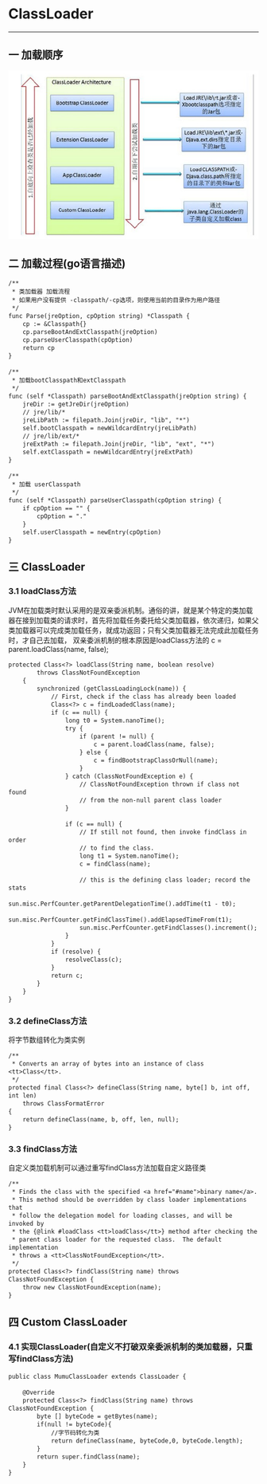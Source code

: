 # ClassLoader
---
## 一 加载顺序
![class](../../picture/jvm/classLoader.jpg)
## 二 加载过程(go语言描述)
    /**
     * 类加载器 加载流程
     * 如果用户没有提供 -classpath/-cp选项，则使用当前的目录作为用户路径
     */
    func Parse(jreOption, cpOption string) *Classpath {
        cp := &Classpath{}
        cp.parseBootAndExtClasspath(jreOption)
        cp.parseUserClasspath(cpOption)
        return cp
    }
    
    /**
     * 加载bootClasspath和extClasspath
     */
    func (self *Classpath) parseBootAndExtClasspath(jreOption string) {
    	jreDir := getJreDir(jreOption)
    	// jre/lib/*
    	jreLibPath := filepath.Join(jreDir, "lib", "*")
    	self.bootClasspath = newWildcardEntry(jreLibPath)
    	// jre/lib/ext/*
    	jreExtPath := filepath.Join(jreDir, "lib", "ext", "*")
    	self.extClasspath = newWildcardEntry(jreExtPath)
    }
    
    /**
     * 加载 userClasspath
     */
    func (self *Classpath) parseUserClasspath(cpOption string) {
    	if cpOption == "" {
    		cpOption = "."
    	}
    	self.userClasspath = newEntry(cpOption)
    }
## 三 ClassLoader
### 3.1 loadClass方法
JVM在加载类时默认采用的是双亲委派机制。通俗的讲，就是某个特定的类加载器在接到加载类的请求时，首先将加载任务委托给父类加载器，依次递归，如果父类加载器可以完成类加载任务，就成功返回；只有父类加载器无法完成此加载任务时，才自己去加载，
双亲委派机制的根本原因是loadClass方法的 c = parent.loadClass(name, false);

    protected Class<?> loadClass(String name, boolean resolve)
            throws ClassNotFoundException
        {
            synchronized (getClassLoadingLock(name)) {
                // First, check if the class has already been loaded
                Class<?> c = findLoadedClass(name);
                if (c == null) {
                    long t0 = System.nanoTime();
                    try {
                        if (parent != null) {
                            c = parent.loadClass(name, false);
                        } else {
                            c = findBootstrapClassOrNull(name);
                        }
                    } catch (ClassNotFoundException e) {
                        // ClassNotFoundException thrown if class not found
                        // from the non-null parent class loader
                    }
    
                    if (c == null) {
                        // If still not found, then invoke findClass in order
                        // to find the class.
                        long t1 = System.nanoTime();
                        c = findClass(name);
    
                        // this is the defining class loader; record the stats
                        sun.misc.PerfCounter.getParentDelegationTime().addTime(t1 - t0);
                        sun.misc.PerfCounter.getFindClassTime().addElapsedTimeFrom(t1);
                        sun.misc.PerfCounter.getFindClasses().increment();
                    }
                }
                if (resolve) {
                    resolveClass(c);
                }
                return c;
            }
        }
    }
### 3.2 defineClass方法
将字节数组转化为类实例

    /**
     * Converts an array of bytes into an instance of class <tt>Class</tt>.
     */
    protected final Class<?> defineClass(String name, byte[] b, int off, int len)
        throws ClassFormatError
    {
        return defineClass(name, b, off, len, null);
    }

### 3.3 findClass方法
自定义类加载机制可以通过重写findClass方法加载自定义路径类

    /**
     * Finds the class with the specified <a href="#name">binary name</a>.
     * This method should be overridden by class loader implementations that
     * follow the delegation model for loading classes, and will be invoked by
     * the {@link #loadClass <tt>loadClass</tt>} method after checking the
     * parent class loader for the requested class.  The default implementation
     * throws a <tt>ClassNotFoundException</tt>.
     */
    protected Class<?> findClass(String name) throws ClassNotFoundException {
        throw new ClassNotFoundException(name);
    }


## 四 Custom ClassLoader
### 4.1 实现ClassLoader(自定义不打破双亲委派机制的类加载器，只重写findClass方法)

    public class MumuClassLoader extends ClassLoader {
    
        @Override
        protected Class<?> findClass(String name) throws ClassNotFoundException {
            byte [] byteCode = getBytes(name);
            if(null != byteCode){
                //字节码转化为类
                return defineClass(name, byteCode,0, byteCode.length);
            }
            return super.findClass(name);
        }
    }